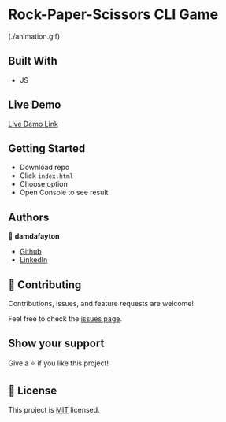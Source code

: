 # Rock-Paper-Scissors CLI Game
(./animation.gif)

## Built With

- JS


## Live Demo

[Live Demo Link](https://damdafayton.github.io/rock-paper-scissors/)


## Getting Started

- Download repo
- Click `index.html`
- Choose option
- Open Console to see result


## Authors

👤 **damdafayton**

- [Github](https://github.com/damdafayton)
- [LinkedIn](https://linkedin.com/in/damdafayton)


## 🤝 Contributing

Contributions, issues, and feature requests are welcome!

Feel free to check the [issues page](../../issues/).


## Show your support

Give a ⭐️ if you like this project!


## 📝 License

This project is [MIT](./MIT.md) licensed.
